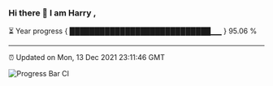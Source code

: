 ### Hi there 👋 I am Harry , 

⏳ Year progress { ████████████████████████████▁▁ } 95.06 %

---

⏰ Updated on Mon, 13 Dec 2021 23:11:46 GMT

![Progress Bar CI](https://github.com/duykhang68/duykhang68/workflows/Progress%20Bar%20CI/badge.svg)
